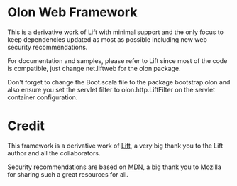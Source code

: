 # Olon Web Framework

This is a derivative work of Lift with minimal support and the only focus to keep
dependencies updated as most as possible including new web security
recommendations.

For documentation and samples, please refer to Lift since most of the code is
compatible, just change net.liftweb for the olon package.

Don't forget to change the Boot.scala file to the package bootstrap.olon and also ensure you set the servlet filter to olon.http.LiftFilter on the servlet container configuration.

# Credit

This framework is a derivative work of [Lift](https://liftweb.net/), a very big thank you to
the Lift author and all the collaborators.

Security recommendations are based on [MDN](https://developer.mozilla.org/en-US/docs/Web/Security), a big thank you to Mozilla for sharing such a great resources for all.
